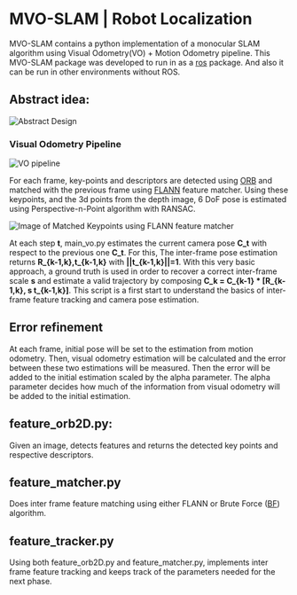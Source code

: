 # MVO-SLAM | Robot Localization 
MVO-SLAM contains a python implementation of a monocular SLAM algorithm using Visual Odometry(VO) + Motion Odometry pipeline. This MVO-SLAM package was developed to run in as a [ros](http://wiki.ros.org/) package. And also it can be run in other environments without ROS.

## Abstract idea: 
![Abstract Design](https://github.com/ShafeekSaleem/RobotLocalization/blob/master/src/Images/abstract.jpg)

### Visual Odometry Pipeline
![VO pipeline](https://github.com/ShafeekSaleem/RobotLocalization/blob/master/src/Images/vo.jpg)

For each frame, key-points and descriptors are detected using [ORB](https://docs.opencv.org/3.4/d1/d89/tutorial_py_orb.html) and matched with the previous frame using [FLANN](https://docs.opencv.org/2.4/modules/flann/doc/flann_fast_approximate_nearest_neighbor_search.html) feature matcher. Using these keypoints, and the 3d points from the depth image, 6 DoF pose is estimated using Perspective-n-Point algorithm with RANSAC.

![Image of Matched Keypoints using FLANN feature matcher](https://github.com/ShafeekSaleem/RobotLocalization/blob/master/src/Images/flann.png)

At each step **t**, main_vo.py estimates the current camera pose **C_t** with respect to the previous one **C_t**. For this, The inter-frame pose estimation returns **R_{k-1,k},t_{k-1,k}** with **||t_{k-1,k}||=1**. With this very basic approach, a ground truth is used in order to recover a correct inter-frame scale **s** and estimate a valid trajectory by composing **C_k = C_{k-1} * [R_{k-1,k}, s t_{k-1,k}]**. This script is a first start to understand the basics of inter-frame feature tracking and camera pose estimation.

## Error refinement
At each frame, initial pose will be set to the estimation from motion odometry. Then, visual odometry estimation will be calculated and the error between these two estimations will be measured. Then the error will be added to the initial estimation scaled by the alpha parameter. The alpha parameter decides how much of the information from visual odometry will be added to the initial estimation.


## feature_orb2D.py:
Given an image, detects features and returns the detected key points and respective descriptors.

## feature_matcher.py
Does inter frame feature matching using either FLANN or Brute Force ([BF](https://docs.opencv.org/3.4/d3/da1/classcv_1_1BFMatcher.html)) algorithm. 

## feature_tracker.py
Using both feature_orb2D.py and feature_matcher.py, implements inter frame feature tracking and keeps track of the parameters needed for the next phase.
